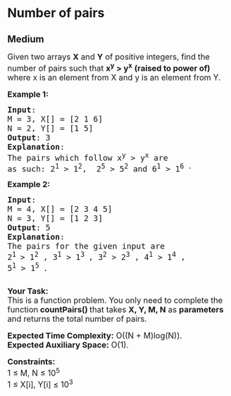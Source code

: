 # Number of pairs
## Medium 
<div class="problem-statement">
                <p></p><p><span style="font-size:18px">Given two arrays <strong>X</strong> and <strong>Y</strong> of positive integers, find the number of pairs such that&nbsp;<strong>x<sup>y</sup> &gt; y<sup>x</sup></strong>&nbsp;<strong>(raised to power of)</strong> where x is an element from X and y is an element from Y.</span><br>
<br>
<span style="font-size:18px"><strong>Example 1:</strong></span></p>

<pre><span style="font-size:18px"><strong>Input</strong>: 
M = 3, X[] = [2 1 6] 
N = 2, Y[] = [1 5]
<strong>Output</strong>: 3
<strong>Explanation</strong>: 
The pairs which follow x<sup>y</sup> &gt; y<sup>x</sup> are 
as such: 2<sup>1</sup> &gt; 1<sup>2</sup>,&nbsp; 2<sup>5</sup> &gt; 5<sup>2</sup> and 6<sup>1</sup> &gt; 1<sup>6 .</sup></span></pre>

<p><span style="font-size:18px"><strong>Example 2:</strong></span></p>

<pre><span style="font-size:18px"><strong>Input</strong>: 
M = 4, X[] = [2 3 4 5]
N = 3, Y[] = [1 2 3]
<strong>Output</strong>: 5
<strong>Explanation</strong>: 
The pairs for the given input are 
2<sup>1 </sup>&gt; 1<sup>2</sup> , 3<sup>1</sup> &gt; 1<sup>3 </sup>, 3<sup>2</sup> &gt; 2<sup>3</sup> , 4<sup>1</sup> &gt; 1<sup>4</sup> , 
5<sup>1</sup> &gt; 1<sup>5&nbsp;</sup>.</span></pre>

<p><br>
<span style="font-size:18px"><strong>Your Task:</strong><br>
This is a function problem. You only need to complete the function<strong> countPairs()&nbsp;</strong>that takes <strong>X, Y, M, N</strong> as <strong>parameters </strong>and returns the total number of pairs.</span><br>
<br>
<span style="font-size:18px"><strong>Expected Time Complexity:</strong>&nbsp;O((N + M)log(N)).<br>
<strong>Expected Auxiliary Space:</strong>&nbsp;O(1).</span><br>
<br>
<span style="font-size:18px"><strong>Constraints:</strong><br>
1 ≤ M, N ≤ 10<sup>5</sup><br>
1 ≤ X[i], Y[i]&nbsp;≤ 10<sup>3</sup></span></p>
 <p></p>
            </div>